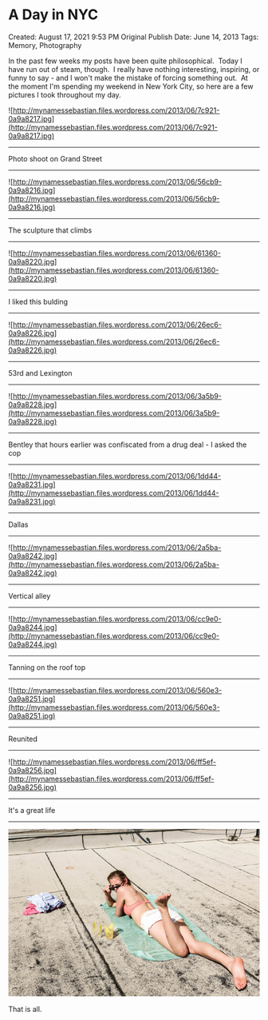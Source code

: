 # A Day in NYC

Created: August 17, 2021 9:53 PM
Original Publish Date: June 14, 2013
Tags: Memory, Photography

In the past few weeks my posts have been quite philosophical.  Today I have run out of steam, though.  I really have nothing interesting, inspiring, or funny to say - and I won't make the mistake of forcing something out.  At the moment I'm spending my weekend in New York City, so here are a few pictures I took throughout my day.

![http://mynamessebastian.files.wordpress.com/2013/06/7c921-0a9a8217.jpg](http://mynamessebastian.files.wordpress.com/2013/06/7c921-0a9a8217.jpg)

---

Photo shoot on Grand Street

---

![http://mynamessebastian.files.wordpress.com/2013/06/56cb9-0a9a8216.jpg](http://mynamessebastian.files.wordpress.com/2013/06/56cb9-0a9a8216.jpg)

---

The sculpture that climbs

---

![http://mynamessebastian.files.wordpress.com/2013/06/61360-0a9a8220.jpg](http://mynamessebastian.files.wordpress.com/2013/06/61360-0a9a8220.jpg)

---

I liked this bulding

---

![http://mynamessebastian.files.wordpress.com/2013/06/26ec6-0a9a8226.jpg](http://mynamessebastian.files.wordpress.com/2013/06/26ec6-0a9a8226.jpg)

---

53rd and Lexington

---

![http://mynamessebastian.files.wordpress.com/2013/06/3a5b9-0a9a8228.jpg](http://mynamessebastian.files.wordpress.com/2013/06/3a5b9-0a9a8228.jpg)

---

Bentley that hours earlier was confiscated from a drug deal - I asked the cop

---

![http://mynamessebastian.files.wordpress.com/2013/06/1dd44-0a9a8231.jpg](http://mynamessebastian.files.wordpress.com/2013/06/1dd44-0a9a8231.jpg)

---

Dallas

---

![http://mynamessebastian.files.wordpress.com/2013/06/2a5ba-0a9a8242.jpg](http://mynamessebastian.files.wordpress.com/2013/06/2a5ba-0a9a8242.jpg)

---

Vertical alley

---

![http://mynamessebastian.files.wordpress.com/2013/06/cc9e0-0a9a8244.jpg](http://mynamessebastian.files.wordpress.com/2013/06/cc9e0-0a9a8244.jpg)

---

Tanning on the roof top

---

![http://mynamessebastian.files.wordpress.com/2013/06/560e3-0a9a8251.jpg](http://mynamessebastian.files.wordpress.com/2013/06/560e3-0a9a8251.jpg)

---

Reunited

---

![http://mynamessebastian.files.wordpress.com/2013/06/ff5ef-0a9a8256.jpg](http://mynamessebastian.files.wordpress.com/2013/06/ff5ef-0a9a8256.jpg)

---

It's a great life

---

![Untitled](athenaeum/notion-import/writing/Writing%208e79ce15b0f5476c8359f01b8daaa835/Blogs%20b243d8016e094db7a64e51a987b86d99/sebastianscholl%20com%208a3e8a39a31447d1b19ff195488f3ac5/A%20Day%20in%20NYC%206f32f0922c6a4d02856b1fd9c774d99a/Untitled.png)

That is all.